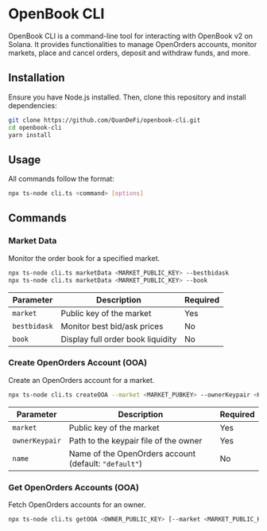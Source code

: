# OpenBook CLI

OpenBook CLI is a command-line tool for interacting with OpenBook v2 on Solana. It provides functionalities to manage OpenOrders accounts, monitor markets, place and cancel orders, deposit and withdraw funds, and more.

## Installation

Ensure you have Node.js installed. Then, clone this repository and install dependencies:

```sh
git clone https://github.com/QuanDeFi/openbook-cli.git
cd openbook-cli
yarn install
```

## Usage

All commands follow the format:

```sh
npx ts-node cli.ts <command> [options]
```

## Commands

### Market Data

Monitor the order book for a specified market.

```sh
npx ts-node cli.ts marketData <MARKET_PUBLIC_KEY> --bestbidask
npx ts-node cli.ts marketData <MARKET_PUBLIC_KEY> --book
```

| Parameter    | Description                         | Required |
|-------------|-------------------------------------|----------|
| `market`    | Public key of the market           | Yes      |
| `bestbidask` | Monitor best bid/ask prices       | No       |
| `book`      | Display full order book liquidity  | No       |

### Create OpenOrders Account (OOA)

Create an OpenOrders account for a market.

```sh
npx ts-node cli.ts createOOA --market <MARKET_PUBKEY> --ownerKeypair <KEYPAIR_FILE_PATH> --name <ACCOUNT_NAME>
```

| Parameter      | Description                                       | Required |
|--------------|---------------------------------------------------|----------|
| `market`    | Public key of the market                          | Yes      |
| `ownerKeypair` | Path to the keypair file of the owner           | Yes      |
| `name`      | Name of the OpenOrders account (default: `"default"`) | No       |

### Get OpenOrders Accounts (OOA)

Fetch OpenOrders accounts for an owner.

```sh
npx ts-node cli.ts getOOA <OWNER_PUBLIC_KEY> [--market <MARKET_PUBLIC_KEY>]
